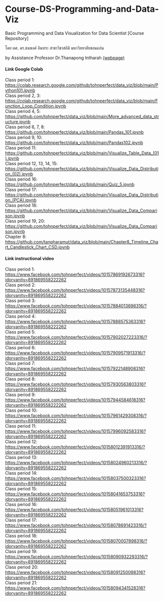 # Course-DS-Programming-and-Data-Viz
Basic Programming and Data Visualization for Data Scientist [Course Repository]

โดย ผศ. ดร.ธนพงศ์ อินทระ สาขาวิชาสถิติ มหาวิทยาลัยขอนแก่น

by Assistance Professor Dr.Thanapong Intharah [(webpage)](https://vi-lab-th.github.io)

#### Link Google Colab ####

Class period 1: https://colab.research.google.com/github/tohnperfect/data_viz/blob/main/Python101.ipynb<br />
Class period 2, 3: https://colab.research.google.com/github/tohnperfect/data_viz/blob/main/Function_Loop_Condition.ipynb<br />
Class period 4, 5: https://github.com/tohnperfect/data_viz/blob/main/More_advanced_data_structure.ipynb<br />
Class period 6, 7, 8: https://github.com/tohnperfect/data_viz/blob/main/Pandas_101.ipynb<br />
Class period 9, 10: https://github.com/tohnperfect/data_viz/blob/main/Pandas102.ipynb<br />
Class period 11: https://github.com/tohnperfect/data_viz/blob/main/Visualize_Table_Data_(01).ipynb<br />
Class period 12, 13, 14, 15: https://github.com/tohnperfect/data_viz/blob/main/Visualize_Data_Distribution_(02).ipynb<br />
Class period 16: https://github.com/tohnperfect/data_viz/blob/main/Quiz_5.ipynb<br />
Class period 17: https://github.com/tohnperfect/data_viz/blob/main/Visualize_Data_Distribution_(PCA).ipynb<br />
Class period 18: https://github.com/tohnperfect/data_viz/blob/main/Visualize_Data_Comparison.ipynb<br />
Class period 19, 20: https://github.com/tohnperfect/data_viz/blob/main/Visualize_Data_Comparison.ipynb<br />
Chapter 8: https://github.com/tanpharamut/data_viz/blob/main/Chapter8_Timeline_Chart_Candlestick_Chart_CSD.ipynb

#### Link instructional video ####

Class period 1: https://www.facebook.com/tohnperfect/videos/10157869192673316?idorvanity=891869558222262<br />
Class period 2: https://www.facebook.com/tohnperfect/videos/10157873135448316?idorvanity=891869558222262<br />
Class period 3: https://www.facebook.com/tohnperfect/videos/10157884013698316/?idorvanity=891869558222262<br />
Class period 4: https://www.facebook.com/tohnperfect/videos/10157888575363316?idorvanity=891869558222262<br />
Class period 5: https://www.facebook.com/tohnperfect/videos/10157902027223316/?idorvanity=891869558222262<br />
Class period 6: https://www.facebook.com/tohnperfect/videos/10157909571913316/?idorvanity=891869558222262<br />
Class period 7: https://www.facebook.com/tohnperfect/videos/10157922148908316?idorvanity=891869558222262<br />
Class period 8: https://www.facebook.com/tohnperfect/videos/10157930563803316?idorvanity=891869558222262<br />
Class period 9: https://www.facebook.com/tohnperfect/videos/10157944584618316?idorvanity=891869558222262<br />
Class period 10: https://www.facebook.com/tohnperfect/videos/10157961429308316/?idorvanity=891869558222262<br />
Class period 11: https://www.facebook.com/tohnperfect/videos/10157996092583316?idorvanity=891869558222262<br />
Class period 12: https://www.facebook.com/tohnperfect/videos/10158012391913316/?idorvanity=891869558222262<br />
Class period 13: https://www.facebook.com/tohnperfect/videos/10158024960213316/?idorvanity=891869558222262<br />
Class period 14: https://www.facebook.com/tohnperfect/videos/10158037500323316?idorvanity=891869558222262<br />
Class period 15: https://www.facebook.com/tohnperfect/videos/10158041653753316?idorvanity=891869558222262<br />
Class period 16: https://www.facebook.com/tohnperfect/videos/10158051961013316?idorvanity=891869558222262<br />
Class period 17: https://www.facebook.com/tohnperfect/videos/10158078691423316/?idorvanity=891869558222262<br />
Class period 18: https://www.facebook.com/tohnperfect/videos/10158070007898316/?idorvanity=891869558222262<br />
Class period 19: https://www.facebook.com/tohnperfect/videos/10158090932293316/?idorvanity=891869558222262<br />
Class period 20: https://www.facebook.com/tohnperfect/videos/10158091250098316?idorvanity=891869558222262<br />
Class period 21: https://www.facebook.com/tohnperfect/videos/10158094341528316?idorvanity=891869558222262
